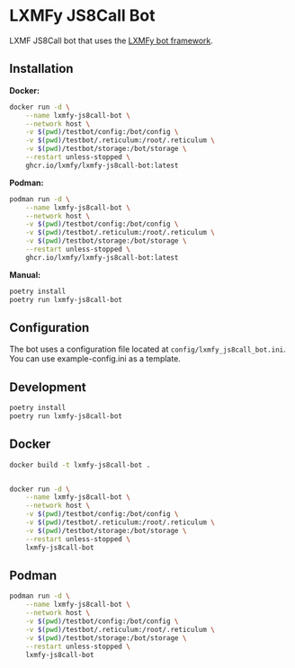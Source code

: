 # LXMFy JS8Call Bot

LXMF JS8Call bot that uses the [LXMFy bot framework](https://lxmfy.github.io/LXMFy/).

## Installation

**Docker:**

```bash
docker run -d \
    --name lxmfy-js8call-bot \
    --network host \
    -v $(pwd)/testbot/config:/bot/config \
    -v $(pwd)/testbot/.reticulum:/root/.reticulum \
    -v $(pwd)/testbot/storage:/bot/storage \
    --restart unless-stopped \
    ghcr.io/lxmfy/lxmfy-js8call-bot:latest
```

**Podman:**

```bash
podman run -d \
    --name lxmfy-js8call-bot \
    --network host \
    -v $(pwd)/testbot/config:/bot/config \
    -v $(pwd)/testbot/.reticulum:/root/.reticulum \
    -v $(pwd)/testbot/storage:/bot/storage \
    --restart unless-stopped \
    ghcr.io/lxmfy/lxmfy-js8call-bot:latest
```

**Manual:**

```bash
poetry install
poetry run lxmfy-js8call-bot
```

## Configuration

The bot uses a configuration file located at `config/lxmfy_js8call_bot.ini`. You can use example-config.ini as a template.

## Development

```bash
poetry install
poetry run lxmfy-js8call-bot
```

## Docker

```bash
docker build -t lxmfy-js8call-bot .


docker run -d \
    --name lxmfy-js8call-bot \
    --network host \
    -v $(pwd)/testbot/config:/bot/config \
    -v $(pwd)/testbot/.reticulum:/root/.reticulum \
    -v $(pwd)/testbot/storage:/bot/storage \
    --restart unless-stopped \
    lxmfy-js8call-bot
```

## Podman

```bash
podman run -d \
    --name lxmfy-js8call-bot \
    --network host \
    -v $(pwd)/testbot/config:/bot/config \
    -v $(pwd)/testbot/.reticulum:/root/.reticulum \
    -v $(pwd)/testbot/storage:/bot/storage \
    --restart unless-stopped \
    lxmfy-js8call-bot
```
